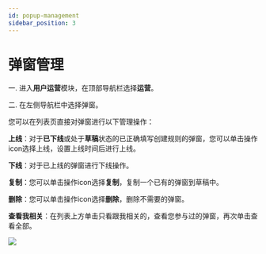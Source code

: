 ```yaml
---
id: popup-management
sidebar_position: 3
---
```


# 弹窗管理

一. 进入**用户运营**模块，在顶部导航栏选择**运营**。

二. 在左侧导航栏中选择弹窗。

您可以在列表页直接对弹窗进行以下管理操作：

**上线**：对于**已下线**或处于**草稿**状态的已正确填写创建规则的弹窗，您可以单击操作icon选择上线，设置上线时间后进行上线。

**下线**：对于已上线的弹窗进行下线操作。

**复制**：您可以单击操作icon选择**复制**，复制一个已有的弹窗到草稿中。

**删除**：您可以单击操作icon选择**删除**，删除不需要的弹窗。

**查看我相关**：在列表上方单击只看跟我相关的，查看您参与过的弹窗，再次单击查看全部。

![](https://gblobscdn.gitbook.com/assets%2F-M2qbZInaXgdm8kkNosp%2F-M3eVklJqOahxNoiqR1l%2F-M3e_PiaOJbclBZvep9s%2Fimage.png?alt=media&token=dd9158aa-d482-4c8c-8ac4-bdd2f4306c42)
